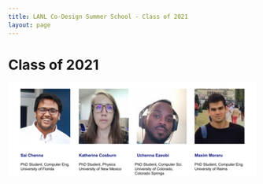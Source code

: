 ```yaml
---
title: LANL Co-Design Summer School - Class of 2021
layout: page
---
```

# Class of 2021
![](images/cdss_21_students.png)

